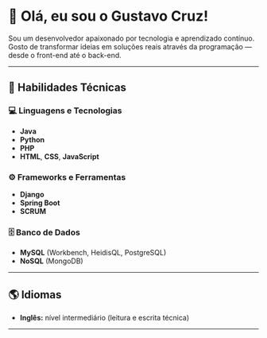# 👋 Olá, eu sou o Gustavo Cruz!

Sou um desenvolvedor apaixonado por tecnologia e aprendizado contínuo. Gosto de transformar ideias em soluções reais através da programação — desde o front-end até o back-end.

---

## 🚀 Habilidades Técnicas

### 💻 Linguagens e Tecnologias
- **Java**
- **Python**
- **PHP**
- **HTML**, **CSS**, **JavaScript**

### ⚙️ Frameworks e Ferramentas
- **Django**
- **Spring Boot**
- **SCRUM**

### 🗄️ Banco de Dados
- **MySQL** (Workbench, HeidisQL, PostgreSQL)
- **NoSQL** (MongoDB)

---

## 🌎 Idiomas
- **Inglês:** nível intermediário (leitura e escrita técnica)

---
